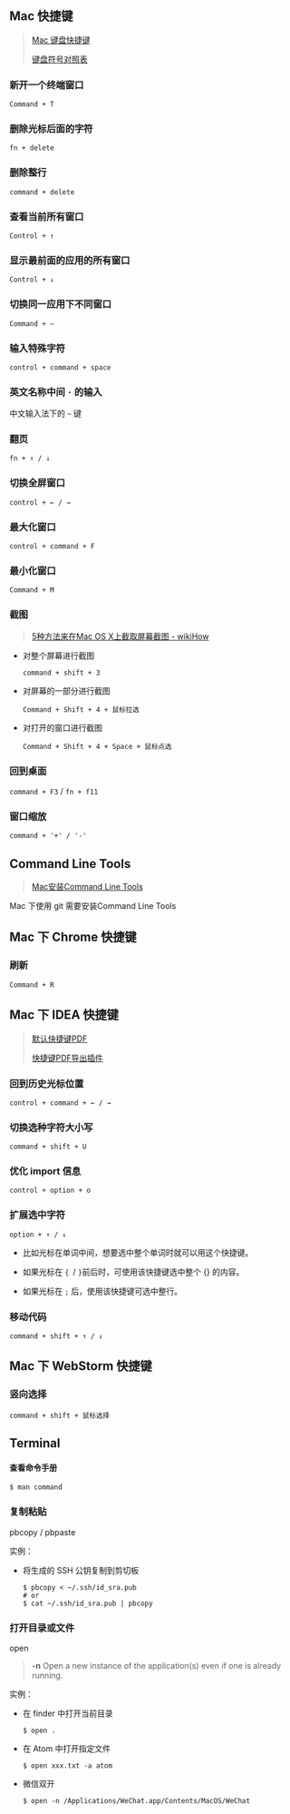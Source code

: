 ## Mac 快捷键

> [Mac 键盘快捷键](<https://support.apple.com/zh-cn/HT201236>)
>
> [键盘符号对照表](<https://support.apple.com/zh-cn/guide/mac-help/cpmh0011/mac>)

### 新开一个终端窗口

`Command + T`

### 删除光标后面的字符

`fn + delete`

### 删除整行

`command + delete`

### 查看当前所有窗口

`Control + ↑`

### 显示最前面的应用的所有窗口

`Control + ↓`

### 切换同一应用下不同窗口

`Command + ~`

### 输入特殊字符

`control + command + space`

### 英文名称中间 `·` 的输入

中文输入法下的 `~` 键

### 翻页

`fn + ↑ / ↓`

### 切换全屏窗口

`control + ← / →`

### 最大化窗口

`control + command + F`

### 最小化窗口

`Command + M`

### 截图

> [5种方法来在Mac OS X上截取屏幕截图 - wikiHow](https://zh.wikihow.com/在Mac-OS-X上截取屏幕截图)

- 对整个屏幕进行截图

  `command + shift + 3`

- 对屏幕的一部分进行截图

  `Command + Shift + 4 + 鼠标拉选`

- 对打开的窗口进行截图

  `Command + Shift + 4 + Space + 鼠标点选`

### 回到桌面

`command + F3` / `fn + f11`

### 窗口缩放

`command + '+' / '-'`

## Command Line Tools

> [Mac安装Command Line Tools](<https://www.jianshu.com/p/308d7be8b8df>)

Mac 下使用 git 需要安装Command Line Tools

## Mac 下 Chrome 快捷键

### 刷新

`Command + R`

## Mac 下 IDEA 快捷键

> [默认快捷键PDF](<https://resources.jetbrains.com/storage/products/intellij-idea/docs/IntelliJIDEA_ReferenceCard.pdf>)
>
> [快捷键PDF导出插件](https://disq.us/url?url=https%3A%2F%2Fplugins.jetbrains.com%2Fplugin%2F7066-keymap-exporter%3APzIda8xZJUI_yTke-yVWlDxszNw&cuid=476847)

### 回到历史光标位置

`control + command + ← / →`

### 切换选种字符大小写

`command + shift + U`

### 优化 import 信息

`control + option + o`

### 扩展选中字符

`option + ↑ / ↓`

- 比如光标在单词中间，想要选中整个单词时就可以用这个快捷键。

- 如果光标在 `{ `/  `}`前后时，可使用该快捷键选中整个 {} 的内容。

- 如果光标在 `;` 后，使用该快捷键可选中整行。

### 移动代码

`command + shift + ↑ / ↓`

## Mac 下 WebStorm 快捷键

### 竖向选择

`command + shift + 鼠标选择`

## Terminal

#### 查看命令手册

```shell
$ man command
```

### 复制粘贴

pbcopy / pbpaste

实例：

- 将生成的 SSH 公钥复制到剪切板

  ```shell
  $ pbcopy < ~/.ssh/id_sra.pub
  # or
  $ cat ~/.ssh/id_sra.pub | pbcopy
  ```

### 打开目录或文件

open

> **-n**  Open a new instance of the application(s) even if one is already running.

实例：

- 在 finder 中打开当前目录

  ```shell
  $ open .
  ```

- 在 Atom 中打开指定文件

  ```shell
  $ open xxx.txt -a atom
  ```

- 微信双开

  ```shell
  $ open -n /Applications/WeChat.app/Contents/MacOS/WeChat
  ```

  